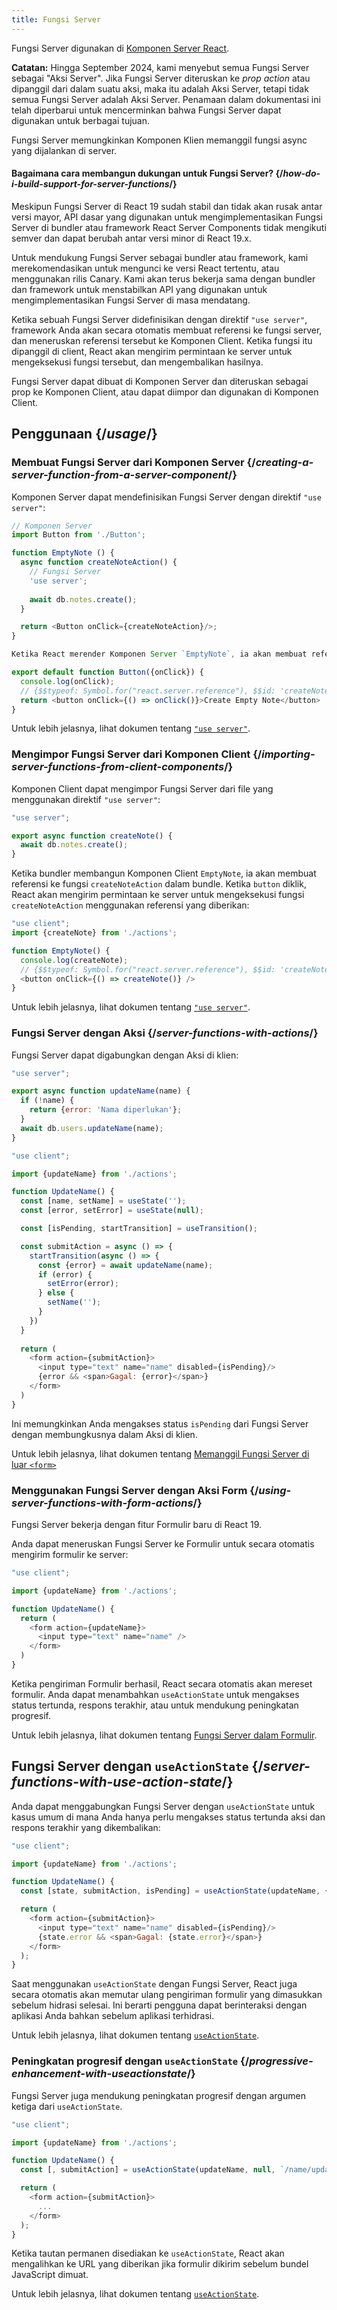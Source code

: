 ```yaml
---
title: Fungsi Server
---
```


<RSC>

Fungsi Server digunakan di [Komponen Server React](/reference/rsc/server-components).

**Catatan:** Hingga September 2024, kami menyebut semua Fungsi Server sebagai "Aksi Server". Jika Fungsi Server diteruskan ke *prop action* atau dipanggil dari dalam suatu aksi, maka itu adalah Aksi Server, tetapi tidak semua Fungsi Server adalah Aksi Server. Penamaan dalam dokumentasi ini telah diperbarui untuk mencerminkan bahwa Fungsi Server dapat digunakan untuk berbagai tujuan.

</RSC>

<Intro>

Fungsi Server memungkinkan Komponen Klien memanggil fungsi async yang dijalankan di server.

</Intro>

<InlineToc />

<Note>

#### Bagaimana cara membangun dukungan untuk Fungsi Server? {/*how-do-i-build-support-for-server-functions*/}

Meskipun Fungsi Server di React 19 sudah stabil dan tidak akan rusak antar versi mayor, API dasar yang digunakan untuk mengimplementasikan Fungsi Server di bundler atau framework React Server Components tidak mengikuti semver dan dapat berubah antar versi minor di React 19.x.

Untuk mendukung Fungsi Server sebagai bundler atau framework, kami merekomendasikan untuk mengunci ke versi React tertentu, atau menggunakan rilis Canary. Kami akan terus bekerja sama dengan bundler dan framework untuk menstabilkan API yang digunakan untuk mengimplementasikan Fungsi Server di masa mendatang.

</Note>

Ketika sebuah Fungsi Server didefinisikan dengan direktif `"use server"`, framework Anda akan secara otomatis membuat referensi ke fungsi server, dan meneruskan referensi tersebut ke Komponen Client. Ketika fungsi itu dipanggil di client, React akan mengirim permintaan ke server untuk mengeksekusi fungsi tersebut, dan mengembalikan hasilnya.

Fungsi Server dapat dibuat di Komponen Server dan diteruskan sebagai prop ke Komponen Client, atau dapat diimpor dan digunakan di Komponen Client.

## Penggunaan {/*usage*/}

### Membuat Fungsi Server dari Komponen Server {/*creating-a-server-function-from-a-server-component*/}

Komponen Server dapat mendefinisikan Fungsi Server dengan direktif `"use server"`:

```js [[2, 7, "'use server'"], [1, 5, "createNoteAction"], [1, 12, "createNoteAction"]]
// Komponen Server
import Button from './Button';

function EmptyNote () {
  async function createNoteAction() {
    // Fungsi Server
    'use server';
    
    await db.notes.create();
  }

  return <Button onClick={createNoteAction}/>;
}

Ketika React merender Komponen Server `EmptyNote`, ia akan membuat referensi ke fungsi `createNoteAction`, dan meneruskan referensi itu ke Komponen Client `Button`. Ketika tombol diklik, React akan mengirim permintaan ke server untuk mengeksekusi fungsi `createNoteAction` dengan referensi yang diberikan:

export default function Button({onClick}) { 
  console.log(onClick); 
  // {$$typeof: Symbol.for("react.server.reference"), $$id: 'createNoteAction'}
  return <button onClick={() => onClick()}>Create Empty Note</button>
}
```

Untuk lebih jelasnya, lihat dokumen tentang [`"use server"`](/reference/rsc/use-server).


### Mengimpor Fungsi Server dari Komponen Client {/*importing-server-functions-from-client-components*/}

Komponen Client dapat mengimpor Fungsi Server dari file yang menggunakan direktif `"use server"`:

```js [[1, 3, "createNote"]]
"use server";

export async function createNote() {
  await db.notes.create();
}

```

Ketika bundler membangun Komponen Client `EmptyNote`, ia akan membuat referensi ke fungsi `createNoteAction` dalam bundle. Ketika `button` diklik, React akan mengirim permintaan ke server untuk mengeksekusi fungsi `createNoteAction` menggunakan referensi yang diberikan:

```js [[1, 2, "createNote"], [1, 5, "createNote"], [1, 7, "createNote"]]
"use client";
import {createNote} from './actions';

function EmptyNote() {
  console.log(createNote);
  // {$$typeof: Symbol.for("react.server.reference"), $$id: 'createNote'}
  <button onClick={() => createNote()} />
}
```

Untuk lebih jelasnya, lihat dokumen tentang [`"use server"`](/reference/rsc/use-server).

### Fungsi Server dengan Aksi {/*server-functions-with-actions*/}

Fungsi Server dapat digabungkan dengan Aksi di klien:

```js [[1, 3, "updateName"]]
"use server";

export async function updateName(name) {
  if (!name) {
    return {error: 'Nama diperlukan'};
  }
  await db.users.updateName(name);
}
```

```js [[1, 3, "updateName"], [1, 13, "updateName"], [2, 11, "submitAction"],  [2, 23, "submitAction"]]
"use client";

import {updateName} from './actions';

function UpdateName() {
  const [name, setName] = useState('');
  const [error, setError] = useState(null);

  const [isPending, startTransition] = useTransition();

  const submitAction = async () => {
    startTransition(async () => {
      const {error} = await updateName(name);
      if (error) {
        setError(error);
      } else {
        setName('');
      }
    })
  }
  
  return (
    <form action={submitAction}>
      <input type="text" name="name" disabled={isPending}/>
      {error && <span>Gagal: {error}</span>}
    </form>
  )
}
```

Ini memungkinkan Anda mengakses status `isPending` dari Fungsi Server dengan membungkusnya dalam Aksi di klien.

Untuk lebih jelasnya, lihat dokumen tentang [Memanggil Fungsi Server di luar `<form>`](/reference/rsc/use-server#calling-a-server-action-outside-of-form)

### Menggunakan Fungsi Server dengan Aksi Form {/*using-server-functions-with-form-actions*/}

Fungsi Server bekerja dengan fitur Formulir baru di React 19.

Anda dapat meneruskan Fungsi Server ke Formulir untuk secara otomatis mengirim formulir ke server:


```js [[1, 3, "updateName"], [1, 7, "updateName"]]
"use client";

import {updateName} from './actions';

function UpdateName() {
  return (
    <form action={updateName}>
      <input type="text" name="name" />
    </form>
  )
}
```

Ketika pengiriman Formulir berhasil, React secara otomatis akan mereset formulir. Anda dapat menambahkan `useActionState` untuk mengakses status tertunda, respons terakhir, atau untuk mendukung peningkatan progresif.

Untuk lebih jelasnya, lihat dokumen tentang [Fungsi Server dalam Formulir](/reference/rsc/use-server#server-actions-in-forms).

## Fungsi Server dengan `useActionState` {/*server-functions-with-use-action-state*/}

Anda dapat menggabungkan Fungsi Server dengan `useActionState` untuk kasus umum di mana Anda hanya perlu mengakses status tertunda aksi dan respons terakhir yang dikembalikan:

```js [[1, 3, "updateName"], [1, 6, "updateName"], [2, 6, "submitAction"], [2, 9, "submitAction"]]
"use client";

import {updateName} from './actions';

function UpdateName() {
  const [state, submitAction, isPending] = useActionState(updateName, {error: null});

  return (
    <form action={submitAction}>
      <input type="text" name="name" disabled={isPending}/>
      {state.error && <span>Gagal: {state.error}</span>}
    </form>
  );
}
```

Saat menggunakan `useActionState` dengan Fungsi Server, React juga secara otomatis akan memutar ulang pengiriman formulir yang dimasukkan sebelum hidrasi selesai. Ini berarti pengguna dapat berinteraksi dengan aplikasi Anda bahkan sebelum aplikasi terhidrasi.

Untuk lebih jelasnya, lihat dokumen tentang [`useActionState`](/reference/react-dom/hooks/useFormState).

### Peningkatan progresif dengan `useActionState` {/*progressive-enhancement-with-useactionstate*/}

Fungsi Server juga mendukung peningkatan progresif dengan argumen ketiga dari `useActionState`.

```js [[1, 3, "updateName"], [1, 6, "updateName"], [2, 6, "/name/update"], [3, 6, "submitAction"], [3, 9, "submitAction"]]
"use client";

import {updateName} from './actions';

function UpdateName() {
  const [, submitAction] = useActionState(updateName, null, `/name/update`);

  return (
    <form action={submitAction}>
      ...
    </form>
  );
}
```

Ketika <CodeStep step={2}>tautan permanen</CodeStep> disediakan ke `useActionState`, React akan mengalihkan ke URL yang diberikan jika formulir dikirim sebelum bundel JavaScript dimuat.

Untuk lebih jelasnya, lihat dokumen tentang [`useActionState`](/reference/react-dom/hooks/useFormState).
